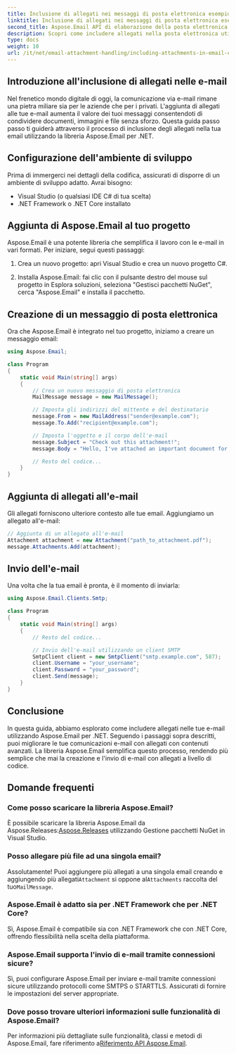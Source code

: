```yaml
---
title: Inclusione di allegati nei messaggi di posta elettronica esempio in C#
linktitle: Inclusione di allegati nei messaggi di posta elettronica esempio in C#
second_title: Aspose.Email API di elaborazione della posta elettronica .NET
description: Scopri come includere allegati nella posta elettronica utilizzando Aspose.Email per .NET. Guida dettagliata con esempio di codice C#.
type: docs
weight: 10
url: /it/net/email-attachment-handling/including-attachments-in-email-csharp-example/
---
```


## Introduzione all'inclusione di allegati nelle e-mail

Nel frenetico mondo digitale di oggi, la comunicazione via e-mail rimane una pietra miliare sia per le aziende che per i privati. L'aggiunta di allegati alle tue e-mail aumenta il valore dei tuoi messaggi consentendoti di condividere documenti, immagini e file senza sforzo. Questa guida passo passo ti guiderà attraverso il processo di inclusione degli allegati nella tua email utilizzando la libreria Aspose.Email per .NET.

## Configurazione dell'ambiente di sviluppo

Prima di immergerci nei dettagli della codifica, assicurati di disporre di un ambiente di sviluppo adatto. Avrai bisogno:

- Visual Studio (o qualsiasi IDE C# di tua scelta)
- .NET Framework o .NET Core installato

## Aggiunta di Aspose.Email al tuo progetto

Aspose.Email è una potente libreria che semplifica il lavoro con le e-mail in vari formati. Per iniziare, segui questi passaggi:

1. Crea un nuovo progetto: apri Visual Studio e crea un nuovo progetto C#.

2. Installa Aspose.Email: fai clic con il pulsante destro del mouse sul progetto in Esplora soluzioni, seleziona "Gestisci pacchetti NuGet", cerca "Aspose.Email" e installa il pacchetto.

## Creazione di un messaggio di posta elettronica

Ora che Aspose.Email è integrato nel tuo progetto, iniziamo a creare un messaggio email:

```csharp
using Aspose.Email;

class Program
{
    static void Main(string[] args)
    {
        // Crea un nuovo messaggio di posta elettronica
        MailMessage message = new MailMessage();

        // Imposta gli indirizzi del mittente e del destinatario
        message.From = new MailAddress("sender@example.com");
        message.To.Add("recipient@example.com");

        // Imposta l'oggetto e il corpo dell'e-mail
        message.Subject = "Check out this attachment!";
        message.Body = "Hello, I've attached an important document for you.";

        // Resto del codice...
    }
}
```

## Aggiunta di allegati all'e-mail

Gli allegati forniscono ulteriore contesto alle tue email. Aggiungiamo un allegato all'e-mail:

```csharp
// Aggiunta di un allegato all'e-mail
Attachment attachment = new Attachment("path_to_attachment.pdf");
message.Attachments.Add(attachment);
```

## Invio dell'e-mail

Una volta che la tua email è pronta, è il momento di inviarla:

```csharp
using Aspose.Email.Clients.Smtp;

class Program
{
    static void Main(string[] args)
    {
        // Resto del codice...

        // Invio dell'e-mail utilizzando un client SMTP
        SmtpClient client = new SmtpClient("smtp.example.com", 587);
        client.Username = "your_username";
        client.Password = "your_password";
        client.Send(message);
    }
}
```

## Conclusione

In questa guida, abbiamo esplorato come includere allegati nelle tue e-mail utilizzando Aspose.Email per .NET. Seguendo i passaggi sopra descritti, puoi migliorare le tue comunicazioni e-mail con allegati con contenuti avanzati. La libreria Aspose.Email semplifica questo processo, rendendo più semplice che mai la creazione e l'invio di e-mail con allegati a livello di codice.

## Domande frequenti

### Come posso scaricare la libreria Aspose.Email?

 È possibile scaricare la libreria Aspose.Email da Aspose.Releases:[Aspose.Releases](https://releases.aspose.com/email/net/) utilizzando Gestione pacchetti NuGet in Visual Studio.

### Posso allegare più file ad una singola email?

 Assolutamente! Puoi aggiungere più allegati a una singola email creando e aggiungendo più allegati`Attachment` si oppone al`Attachments` raccolta del tuo`MailMessage`.

### Aspose.Email è adatto sia per .NET Framework che per .NET Core?

Sì, Aspose.Email è compatibile sia con .NET Framework che con .NET Core, offrendo flessibilità nella scelta della piattaforma.

### Aspose.Email supporta l'invio di e-mail tramite connessioni sicure?

Sì, puoi configurare Aspose.Email per inviare e-mail tramite connessioni sicure utilizzando protocolli come SMTPS o STARTTLS. Assicurati di fornire le impostazioni del server appropriate.

### Dove posso trovare ulteriori informazioni sulle funzionalità di Aspose.Email?

 Per informazioni più dettagliate sulle funzionalità, classi e metodi di Aspose.Email, fare riferimento a[Riferimento API Aspose.Email](https://reference.aspose.com/email/net/).